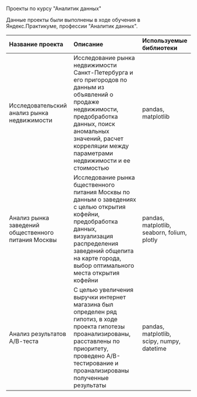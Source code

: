 Проекты по курсу "Аналитик данных"

Данные проекты были выполнены в ходе обучения в Яндекс.Практикуме, профессии "Аналитик данных".

|Название проекта     |Описание             |Используемые библиотеки|
|:--------------------|:--------------------|:--------------------|
|Исследовательский анализ рынка недвижимости|Исследование рынка недвижимости Санкт-Петербурга и его пригородов по данным из объявлений о продаже недвижимости, предобработка данных, поиск аномальных значений, расчет корреляции между параметрами недвижимости и ее стоимостью|pandas, matplotlib|
|Анализ рынка заведений общественного питания Москвы|Исследование рынка бщественного питания Москвы по данным о заведениях с целью открытия кофейни, предобработка данных, визуализация распределения заведений общепита на карте города, выбор оптимального места открытия кофейни|pandas, matplotlib, seaborn, folium, plotly|
|Анализ результатов А/В-теста|С целью увеличения выручки интернет магазина был определен ряд гипотиз, в ходе проекта гипотезы проанализированы, расставлены по приоритету, проведено А/В-тестирование и проанализированы полученные результаты|pandas, matplotlib, scipy, numpy, datetime|



